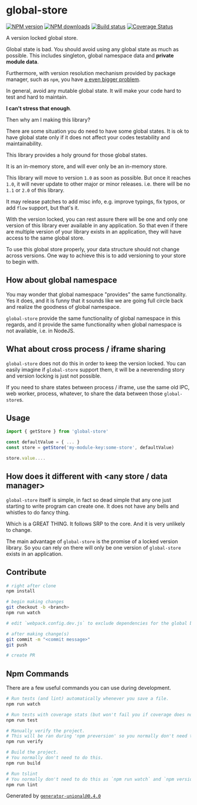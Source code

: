 # global-store

[![NPM version][npm-image]][npm-url]
[![NPM downloads][downloads-image]][downloads-url]
[![Build status][travis-image]][travis-url]
[![Coverage Status][coveralls-image]][coveralls-url]

A version locked global store.

Global state is bad.
You should avoid using any global state as much as possible.
This includes singleton, global namespace data and **private module data**.

Furthermore, with version resolution mechanism provided by package manager, such as `npm`, you have [a even bigger problem](#multi-version-issue).

In general, avoid any mutable global state.
It will make your code hard to test and hard to maintain.

**I can't stress that enough**.

Then why am I making this library?

There are some situation you do need to have some global states.
It is ok to have global state only if it does not affect your codes testability and maintainability.

This library provides a holy ground for those global states.

It is an in-memory store, and will ever only be an in-memory store.

This library will move to version `1.0` as soon as possible.
But once it reaches `1.0`, it will never update to other major or minor releases.
i.e. there will be no `1.1` or `2.0` of this library.

It may release patches to add misc info, e.g. improve typings, fix typos, or add `flow` support, but that's it.

With the version locked, you can rest assure there will be one and only one version of this library ever available in any application.
So that even if there are multiple version of your library exists in an application, they will have access to the same global store.

To use this global store properly, your data structure should not change across versions.
One way to achieve this is to add versioning to your store to begin with.

## How about global namespace

You may wonder that global namespace "provides" the same functionality.
Yes it does, and it is funny that it sounds like we are going full circle back and realize the goodness of global namespace.

`global-store` provide the same functionality of global namespace in this regards, and it provide the same functionality when global namespace is not available, i.e. in NodeJS.

## What about cross process / iframe sharing

`global-store` does not do this in order to keep the version locked.
You can easily imagine if `global-store` support them, it will be a neverending story and version locking is just not possible.

If you need to share states between process / iframe, use the same old IPC, web worker, process, whatever, to share the data between those `global-store`s.

## Usage

```ts
import { getStore } from 'global-store'

const defaultValue = { ... }
const store = getStore('my-module-key:some-store', defaultValue)

store.value....

```

## How does it different with <any store / data manager>

`global-store` itself is simple, in fact so dead simple that any one just starting to write program can create one.
It does not have any bells and whistles to do fancy thing.

Which is a GREAT THING.
It follows SRP to the core.
And it is very unlikely to change.

The main advantage of `global-store` is the promise of a locked version library.
So you can rely on there will only be one version of `global-store` exists in an application.

## Contribute

```sh
# right after clone
npm install

# begin making changes
git checkout -b <branch>
npm run watch

# edit `webpack.config.dev.js` to exclude dependencies for the global build.

# after making change(s)
git commit -m "<commit message>"
git push

# create PR
```

## Npm Commands

There are a few useful commands you can use during development.

```sh
# Run tests (and lint) automatically whenever you save a file.
npm run watch

# Run tests with coverage stats (but won't fail you if coverage does not meet criteria)
npm run test

# Manually verify the project.
# This will be ran during 'npm preversion' so you normally don't need to run this yourself.
npm run verify

# Build the project.
# You normally don't need to do this.
npm run build

# Run tslint
# You normally don't need to do this as `npm run watch` and `npm version` will automatically run lint for you.
npm run lint
```

Generated by [`generator-unional@0.4.0`](https://github.com/unional/unional-cli)

[npm-image]: https://img.shields.io/npm/v/global-store.svg?style=flat
[npm-url]: https://npmjs.org/package/global-store
[downloads-image]: https://img.shields.io/npm/dm/global-store.svg?style=flat
[downloads-url]: https://npmjs.org/package/global-store
[travis-image]: https://img.shields.io/travis/unional/global-store.svg?style=flat
[travis-url]: https://travis-ci.org/unional/global-store
[coveralls-image]: https://coveralls.io/repos/github/unional/global-store/badge.svg
[coveralls-url]: https://coveralls.io/github/unional/global-store
